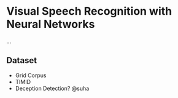 # Visual Speech Recognition with Neural Networks
...
## Dataset
* Grid Corpus
* TIMID
* Deception Detection? @suha
